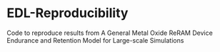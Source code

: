 # EDL-Reproducibility
Code to reproduce results from A General Metal Oxide ReRAM Device Endurance and Retention Model for Large-scale Simulations
